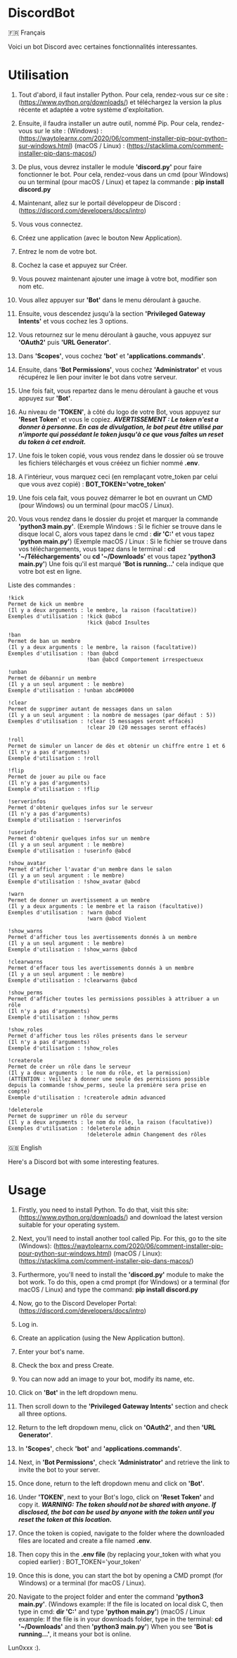 # DiscordBot

🇫🇷 Français

Voici un bot Discord avec certaines fonctionnalités interessantes.

# Utilisation

1. Tout d'abord, il faut installer Python.
Pour cela, rendez-vous sur ce site : (https://www.python.org/downloads/) et téléchargez la version la plus récente et adaptée a votre système d'exploitation.

2. Ensuite, il faudra installer un autre outil, nommé Pip.
Pour cela, rendez-vous sur le site : (Windows) :(https://waytolearnx.com/2020/06/comment-installer-pip-pour-python-sur-windows.html)
                                     (macOS / Linux) : (https://stacklima.com/comment-installer-pip-dans-macos/)

3. De plus, vous devrez installer le module **'discord.py'** pour faire fonctionner le bot.
Pour cela, rendez-vous dans un cmd (pour Windows) ou un terminal (pour macOS / Linux) et tapez la commande : **pip install discord.py**

4. Maintenant, allez sur le portail développeur de Discord : (https://discord.com/developers/docs/intro)
5. Vous vous connectez.
6. Créez une application (avec le bouton New Application).
7. Entrez le nom de votre bot.
8. Cochez la case et appuyez sur Créer.
9. Vous pouvez maintenant ajouter une image à votre bot, modifier son nom etc.
10. Vous allez appuyer sur **'Bot'** dans le menu déroulant à gauche.
11. Ensuite, vous descendez jusqu'à la section **'Privileged Gateway Intents'** et vous cochez les 3 options.
12. Vous retournez sur le menu déroulant à gauche, vous appuyez sur **'OAuth2'** puis **'URL Generator'**.
13. Dans **'Scopes'**, vous cochez **'bot'** et **'applications.commands'**.
14. Ensuite, dans **'Bot Permissions'**, vous cochez **'Administrator'** et vous récupérez le lien pour inviter le bot dans votre serveur.
15. Une fois fait, vous repartez dans le menu déroulant à gauche et vous appuyez sur **'Bot'**.
16. Au niveau de **'TOKEN'**, à côté du logo de votre Bot, vous appuyez sur **'Reset Token'** et vous le copiez.
***AVERTISSEMENT : Le token n'est a donner à personne. En cas de divulgation, le bot peut être utilisé par n'importe qui possédant le token jusqu'à ce que vous faîtes un reset du token à cet endroit.***
17. Une fois le token copié, vous vous rendez dans le dossier où se trouve les fichiers téléchargés et vous crééez un fichier nommé **.env**.
18. A l'intérieur, vous marquez ceci (en remplaçant votre_token par celui que vous avez copié) : **BOT_TOKEN='votre_token'**
19. Une fois cela fait, vous pouvez démarrer le bot en ouvrant un CMD (pour Windows) ou un terminal (pour macOS / Linux).
20. Vous vous rendez dans le dossier du projet et marquer la commande **'python3 main.py'**.
(Exemple Windows : Si le fichier se trouve dans le disque local C, alors vous tapez dans le cmd : **dir 'C:'** et vous tapez **'python main.py'**)
(Exemple macOS / Linux : Si le fichier se trouve dans vos téléchargements, vous tapez dans le terminal : **cd '~/Téléchargements'** ou **cd '~/Downloads'** et vous tapez **'python3 main.py'**)
Une fois qu'il est marqué **'Bot is running...'** cela indique que votre bot est en ligne.

Liste des commandes : 
    
    !kick
    Permet de kick un membre
    (Il y a deux arguments : le membre, la raison (facultative))
    Exemples d'utilisation : !kick @abcd
                             !kick @abcd Insultes

    !ban
    Permet de ban un membre
    (Il y a deux arguments : le membre, la raison (facultative))
    Exemples d'utilisation : !ban @abcd
                             !ban @abcd Comportement irrespectueux

    !unban
    Permet de débannir un membre
    (Il y a un seul argument : le membre)
    Exemple d'utilisation : !unban abcd#0000

    !clear
    Permet de supprimer autant de messages dans un salon
    (Il y a un seul argument : la nombre de messages (par défaut : 5))
    Exemples d'utilisation : !clear (5 messages seront effacés)
                             !clear 20 (20 messages seront effacés)

    !roll
    Permet de simuler un lancer de dès et obtenir un chiffre entre 1 et 6
    (Il n'y a pas d'arguments)
    Exemple d'utilisation : !roll

    !flip
    Permet de jouer au pile ou face
    (Il n'y a pas d'arguments)
    Exemple d'utilisation : !flip

    !serverinfos
    Permet d'obtenir quelques infos sur le serveur
    (Il n'y a pas d'arguments)
    Exemple d'utilisation : !serverinfos

    !userinfo
    Permet d'obtenir quelques infos sur un membre
    (Il y a un seul argument : le membre)
    Exemple d'utilisation : !userinfo @abcd

    !show_avatar
    Permet d'afficher l'avatar d'un membre dans le salon
    (Il y a un seul argument : le membre)
    Exemple d'utilisation : !show_avatar @abcd

    !warn
    Permet de donner un avertissement a un membre
    (Il y a deux arguments : le membre et la raison (facultative))
    Exemples d'utilisation : !warn @abcd
                             !warn @abcd Violent

    !show_warns
    Permet d'afficher tous les avertissements donnés à un membre
    (Il y a un seul argument : le membre)
    Exemple d'utilisation : !show_warns @abcd

    !clearwarns
    Permet d'effacer tous les avertissements donnés à un membre
    (Il y a un seul argument : le membre)
    Exemple d'utilisation : !clearwarns @abcd

    !show_perms
    Permet d'afficher toutes les permissions possibles à attribuer a un rôle
    (Il n'y a pas d'arguments)
    Exemple d'utilisation : !show_perms

    !show_roles
    Permet d'afficher tous les rôles présents dans le serveur
    (Il n'y a pas d'arguments)
    Exemple d'utilisation : !show_roles

    !createrole
    Permet de créer un rôle dans le serveur
    (Il y a deux arguments : le nom du rôle, et la permission) 
    (ATTENTION : Veillez à donner une seule des permissions possible depuis la commande !show_perms, seule la première sera prise en compte)
    Exemple d'utilisation : !createrole admin advanced

    !deleterole
    Permet de supprimer un rôle du serveur
    (Il y a deux arguments : le nom du rôle, la raison (facultative))
    Exemples d'utilisation : !deleterole admin 
                             !deleterole admin Changement des rôles

🇬🇧 English

Here's a Discord bot with some interesting features.

# Usage

1. Firstly, you need to install Python.
To do that, visit this site: (https://www.python.org/downloads/) and download the latest version suitable for your operating system.

2. Next, you'll need to install another tool called Pip.
For this, go to the site (Windows): (https://waytolearnx.com/2020/06/comment-installer-pip-pour-python-sur-windows.html)
(macOS / Linux): (https://stacklima.com/comment-installer-pip-dans-macos/)

3. Furthermore, you'll need to install the **'discord.py'** module to make the bot work.
To do this, open a cmd prompt (for Windows) or a terminal (for macOS / Linux) and type the command: **pip install discord.py**

4. Now, go to the Discord Developer Portal:(https://discord.com/developers/docs/intro)
5. Log in.
6. Create an application (using the New Application button).
7. Enter your bot's name.
8. Check the box and press Create.
9. You can now add an image to your bot, modify its name, etc.
10. Click on **'Bot'** in the left dropdown menu.
11. Then scroll down to the **'Privileged Gateway Intents'** section and check all three options.
12. Return to the left dropdown menu, click on **'OAuth2'**, and then **'URL Generator'**.
13. In **'Scopes'**, check **'bot'** and **'applications.commands'**.
14. Next, in **'Bot Permissions'**, check **'Administrator'** and retrieve the link to invite the bot to your server.
15. Once done, return to the left dropdown menu and click on **'Bot'**.
16. Under **'TOKEN'**, next to your Bot's logo, click on **'Reset Token'** and copy it.
***WARNING: The token should not be shared with anyone. If disclosed, the bot can be used by anyone with the token until you reset the token at this location.***
17. Once the token is copied, navigate to the folder where the downloaded files are located and create a file named **.env**.
18. Then copy this in the **.env file** (by replacing your_token with what you copied earlier) : BOT_TOKEN='your_token'
19. Once this is done, you can start the bot by opening a CMD prompt (for Windows) or a terminal (for macOS / Linux).
20. Navigate to the project folder and enter the command **'python3 main.py'**.
(Windows example: If the file is located on local disk C, then type in cmd: **dir 'C:'** and type **'python main.py'**)
(macOS / Linux example: If the file is in your downloads folder, type in the terminal: **cd '~/Downloads'** and then **'python3 main.py'**)
When you see **'Bot is running...'**, it means your bot is online.

Lun0xxx :).

